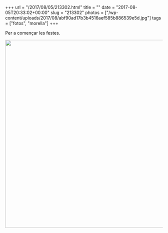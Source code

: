 +++
url = "/2017/08/05/213302.html"
title = ""
date = "2017-08-05T20:33:02+00:00"
slug = "213302"
photos = ["/wp-content/uploads/2017/08/abf90ad17b3b4516aef585b886539e5d.jpg"]
tags = ["fotos", "morella"]
+++

Per a començar les festes.

<img src="/wp-content/uploads/2017/08/abf90ad17b3b4516aef585b886539e5d.jpg" width="600" height="600" style="height: auto">
